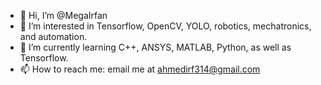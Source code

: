 - 👋 Hi, I’m @MegaIrfan
- 👀 I’m interested in Tensorflow, OpenCV, YOLO, robotics, mechatronics, and automation.
- 🌱 I’m currently learning C++, ANSYS, MATLAB, Python, as well as Tensorflow.
- 📫 How to reach me: email me at ahmedirf314@gmail.com

<!---
MegaIrfan/MegaIrfan is a ✨ special ✨ repository because its `README.md` (this file) appears on your GitHub profile.
You can click the Preview link to take a look at your changes.

- 💞️ I’m looking to collaborate on ...
--->
